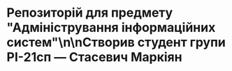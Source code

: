 # Репозиторій для предмету "Адміністрування інформаційних систем"\n\nСтворив студент групи РІ-21сп — Стасевич Маркіян
